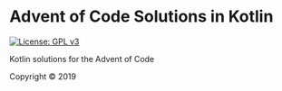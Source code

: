 # Advent of Code Solutions in Kotlin

[![License: GPL v3](https://img.shields.io/badge/License-GPLv3-blue.svg)](https://www.gnu.org/licenses/gpl-3.0)

Kotlin solutions for the Advent of Code

Copyright © 2019
